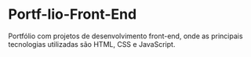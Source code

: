 # Portf-lio-Front-End
Portfólio com projetos de desenvolvimento front-end, onde as principais tecnologias utilizadas são HTML, CSS e JavaScript.
